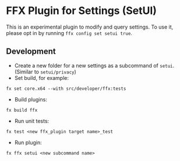 # FFX Plugin for Settings (SetUI)

This is an experimental plugin to modify and query settings. To use it, please opt in by running
`ffx config set setui true`.

## Development
* Create a new folder for a new settings as a subcommand of `setui`. (Similar to `setui/privacy`)
* Set build, for example:
```
fx set core.x64 --with src/developer/ffx:tests
```
* Build plugins:
```
fx build ffx
```
* Run unit tests:
```
fx test <new ffx_plugin target name>_test
```
* Run plugin:
```
fx ffx setui <new subcommand name>
```
